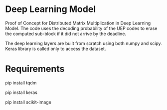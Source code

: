 # Deep Learning Model

Proof of Concept for Distributed Matrix Multiplication in Deep Learning Model. The code uses the decoding probability of the UEP codes to erase the computed sub-block if it did not arrive by the deadline.

The deep learning layers are built from scratch using both numpy and scipy. Keras library is called only to access the dataset. 

# Requirements
pip install tqdm

pip install keras

pip install scikit-image
